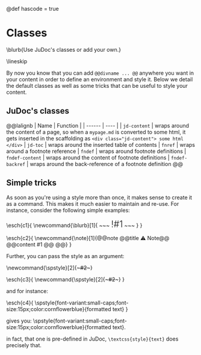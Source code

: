 <!--
.jd_cntent
.jd_toc
.fn*
...
 -->

<!--
reviewed: 22/12/19
-->

@def hascode = true

# Classes

\blurb{Use JuDoc's classes or add your own.}

\lineskip

By now you know that you can add `@@divname ... @@` anywhere you want in your content in order to define an environment and style it.
Below we detail the default classes as well as some tricks that can be useful to style  your content.

## JuDoc's classes

@@lalignb
| Name | Function |
| ------ | ---- |
| `jd-content` | wraps around the content of a page, so when a `mypage.md` is converted to some html, it gets inserted in the scaffolding as `<div class="jd-content"> some html </div>`
| `jd-toc` | wraps around the inserted table of contents
| `fnref` | wraps around a footnote reference
| `fndef` | wraps around footnote definitions
| `fndef-content` | wraps around the content of footnote definitions
| `fndef-backref` | wraps around the back-reference of a footnote definition
@@

## Simple tricks

As soon as you're using a style more than once, it makes sense to create it as a command.
This makes it much easier to maintain and re-use.
For instance, consider the following simple examples:

\esch{c1}{
    \newcommand{\blurb}[1]{
        ~~~
        <span style="font-size:24px;font-weight:300;">!#1</span>
        ~~~
    }
}

\esch{c2}{
    \newcommand{\note}[1]{@@note @@title ⚠ Note@@ @@content #1 @@ @@}
}

Further, you can pass the style as an argument:

\newcommand{\spstyle}[2]{~~~<span style="#1">#2</span>~~~}

\esch{c3}{
    \newcommand{\spstyle}[2]{~~~<span style="#1">#2</span>~~~}
}

and for instance:

\esch{c4}{
    \spstyle{font-variant:small-caps;font-size:15px;color:cornflowerblue}{formatted text}
}

gives you: \spstyle{font-variant:small-caps;font-size:15px;color:cornflowerblue}{formatted text}.

in fact, that one is pre-defined in JuDoc, `\textcss{style}{text}` does precisely that.
